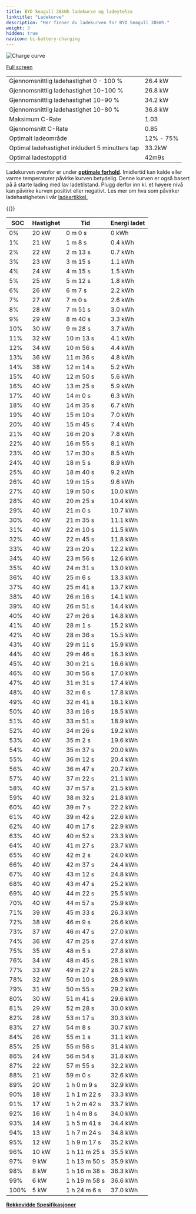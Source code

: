 ```yaml
---
title: BYD Seagull 38kWh ladekurve og ladeytelse
linktitle: "Ladekurve"
description: "Her finner du ladekurven for BYD Seagull 38kWh."
weight: 3
hidden: true
navicon: bi-battery-charging
---
```

<!-- markdownlint-disable MD033 -->
<img src="../chargingcurve.svg" alt="Charge curve" class="img-fluid">

[Full screen](../chargingcurve.svg)


<table class="table table-striped border">
<tbody>
<tr>
<td>Gjennomsnittlig ladehastighet 0 - 100 %</td><td>26.4 kW</td>
</tr>
<tr>
<td>Gjennomsnittlig ladehastighet 10-100 %</td><td>26.8 kW</td>
</tr>
<tr>
<td>Gjennomsnittlig ladehastighet 10-90 %</td><td>34.2 kW</td>
</tr>
<tr>
<td>Gjennomsnittlig ladehastighet 10-80 %</td><td>36.8 kW</td>
</tr>
<tr>
<td>Maksimum C-Rate</td><td>1.03</td>
</tr>
<tr>
<td>Gjennomsnitt C-Rate</td><td>0.85</td>
</tr>
<tr>
<td>Optimalt ladeområde</td><td>12% - 75%</td>
</tr>
<tr>
<td>Optimal ladehastighet inkludert 5 minutters tap</td><td>33.2kW</td>
</tr>
<tr>
<td>Optimal ladestopptid</td><td>42m9s</td>
</tr>
</tbody>
</table>


Ladekurven ovenfor er under **[optimale forhold](../../../../../technology/battery/charging/#temperatur)**. Imidlertid kan kalde eller varme temperaturer påvirke kurven betydelig. Denne kurven er også basert på å starte lading med lav ladetilstand. Plugg derfor inn kl. et høyere nivå kan påvirke kurven positivt eller negativt. Les mer om hva som påvirker ladehastigheten i vår [ladeartikkel.](../../../../../technology/battery/charging/)


{{<evkxdisplayaddarticle />}}
<table class="table table-striped border">
<thead>
<tr><th>SOC</th><th>Hastighet</th><th>Tid</th><th>Energi ladet</th></tr>
</thead>
<tbody>
<tr>
<td>0%</td><td>20 kW</td><td> 0 m 0 s </td><td>0 kWh </td>
</tr>
<tr>
<td>1%</td><td>21 kW</td><td> 1 m 8 s </td><td>0.4 kWh </td>
</tr>
<tr>
<td>2%</td><td>22 kW</td><td> 2 m 13 s </td><td>0.7 kWh </td>
</tr>
<tr>
<td>3%</td><td>23 kW</td><td> 3 m 15 s </td><td>1.1 kWh </td>
</tr>
<tr>
<td>4%</td><td>24 kW</td><td> 4 m 15 s </td><td>1.5 kWh </td>
</tr>
<tr>
<td>5%</td><td>25 kW</td><td> 5 m 12 s </td><td>1.8 kWh </td>
</tr>
<tr>
<td>6%</td><td>26 kW</td><td> 6 m 7 s </td><td>2.2 kWh </td>
</tr>
<tr>
<td>7%</td><td>27 kW</td><td> 7 m 0 s </td><td>2.6 kWh </td>
</tr>
<tr>
<td>8%</td><td>28 kW</td><td> 7 m 51 s </td><td>3.0 kWh </td>
</tr>
<tr>
<td>9%</td><td>29 kW</td><td> 8 m 40 s </td><td>3.3 kWh </td>
</tr>
<tr>
<td>10%</td><td>30 kW</td><td> 9 m 28 s </td><td>3.7 kWh </td>
</tr>
<tr>
<td>11%</td><td>32 kW</td><td> 10 m 13 s </td><td>4.1 kWh </td>
</tr>
<tr>
<td>12%</td><td>34 kW</td><td> 10 m 56 s </td><td>4.4 kWh </td>
</tr>
<tr>
<td>13%</td><td>36 kW</td><td> 11 m 36 s </td><td>4.8 kWh </td>
</tr>
<tr>
<td>14%</td><td>38 kW</td><td> 12 m 14 s </td><td>5.2 kWh </td>
</tr>
<tr>
<td>15%</td><td>40 kW</td><td> 12 m 50 s </td><td>5.6 kWh </td>
</tr>
<tr>
<td>16%</td><td>40 kW</td><td> 13 m 25 s </td><td>5.9 kWh </td>
</tr>
<tr>
<td>17%</td><td>40 kW</td><td> 14 m 0 s </td><td>6.3 kWh </td>
</tr>
<tr>
<td>18%</td><td>40 kW</td><td> 14 m 35 s </td><td>6.7 kWh </td>
</tr>
<tr>
<td>19%</td><td>40 kW</td><td> 15 m 10 s </td><td>7.0 kWh </td>
</tr>
<tr>
<td>20%</td><td>40 kW</td><td> 15 m 45 s </td><td>7.4 kWh </td>
</tr>
<tr>
<td>21%</td><td>40 kW</td><td> 16 m 20 s </td><td>7.8 kWh </td>
</tr>
<tr>
<td>22%</td><td>40 kW</td><td> 16 m 55 s </td><td>8.1 kWh </td>
</tr>
<tr>
<td>23%</td><td>40 kW</td><td> 17 m 30 s </td><td>8.5 kWh </td>
</tr>
<tr>
<td>24%</td><td>40 kW</td><td> 18 m 5 s </td><td>8.9 kWh </td>
</tr>
<tr>
<td>25%</td><td>40 kW</td><td> 18 m 40 s </td><td>9.2 kWh </td>
</tr>
<tr>
<td>26%</td><td>40 kW</td><td> 19 m 15 s </td><td>9.6 kWh </td>
</tr>
<tr>
<td>27%</td><td>40 kW</td><td> 19 m 50 s </td><td>10.0 kWh </td>
</tr>
<tr>
<td>28%</td><td>40 kW</td><td> 20 m 25 s </td><td>10.4 kWh </td>
</tr>
<tr>
<td>29%</td><td>40 kW</td><td> 21 m 0 s </td><td>10.7 kWh </td>
</tr>
<tr>
<td>30%</td><td>40 kW</td><td> 21 m 35 s </td><td>11.1 kWh </td>
</tr>
<tr>
<td>31%</td><td>40 kW</td><td> 22 m 10 s </td><td>11.5 kWh </td>
</tr>
<tr>
<td>32%</td><td>40 kW</td><td> 22 m 45 s </td><td>11.8 kWh </td>
</tr>
<tr>
<td>33%</td><td>40 kW</td><td> 23 m 20 s </td><td>12.2 kWh </td>
</tr>
<tr>
<td>34%</td><td>40 kW</td><td> 23 m 56 s </td><td>12.6 kWh </td>
</tr>
<tr>
<td>35%</td><td>40 kW</td><td> 24 m 31 s </td><td>13.0 kWh </td>
</tr>
<tr>
<td>36%</td><td>40 kW</td><td> 25 m 6 s </td><td>13.3 kWh </td>
</tr>
<tr>
<td>37%</td><td>40 kW</td><td> 25 m 41 s </td><td>13.7 kWh </td>
</tr>
<tr>
<td>38%</td><td>40 kW</td><td> 26 m 16 s </td><td>14.1 kWh </td>
</tr>
<tr>
<td>39%</td><td>40 kW</td><td> 26 m 51 s </td><td>14.4 kWh </td>
</tr>
<tr>
<td>40%</td><td>40 kW</td><td> 27 m 26 s </td><td>14.8 kWh </td>
</tr>
<tr>
<td>41%</td><td>40 kW</td><td> 28 m 1 s </td><td>15.2 kWh </td>
</tr>
<tr>
<td>42%</td><td>40 kW</td><td> 28 m 36 s </td><td>15.5 kWh </td>
</tr>
<tr>
<td>43%</td><td>40 kW</td><td> 29 m 11 s </td><td>15.9 kWh </td>
</tr>
<tr>
<td>44%</td><td>40 kW</td><td> 29 m 46 s </td><td>16.3 kWh </td>
</tr>
<tr>
<td>45%</td><td>40 kW</td><td> 30 m 21 s </td><td>16.6 kWh </td>
</tr>
<tr>
<td>46%</td><td>40 kW</td><td> 30 m 56 s </td><td>17.0 kWh </td>
</tr>
<tr>
<td>47%</td><td>40 kW</td><td> 31 m 31 s </td><td>17.4 kWh </td>
</tr>
<tr>
<td>48%</td><td>40 kW</td><td> 32 m 6 s </td><td>17.8 kWh </td>
</tr>
<tr>
<td>49%</td><td>40 kW</td><td> 32 m 41 s </td><td>18.1 kWh </td>
</tr>
<tr>
<td>50%</td><td>40 kW</td><td> 33 m 16 s </td><td>18.5 kWh </td>
</tr>
<tr>
<td>51%</td><td>40 kW</td><td> 33 m 51 s </td><td>18.9 kWh </td>
</tr>
<tr>
<td>52%</td><td>40 kW</td><td> 34 m 26 s </td><td>19.2 kWh </td>
</tr>
<tr>
<td>53%</td><td>40 kW</td><td> 35 m 2 s </td><td>19.6 kWh </td>
</tr>
<tr>
<td>54%</td><td>40 kW</td><td> 35 m 37 s </td><td>20.0 kWh </td>
</tr>
<tr>
<td>55%</td><td>40 kW</td><td> 36 m 12 s </td><td>20.4 kWh </td>
</tr>
<tr>
<td>56%</td><td>40 kW</td><td> 36 m 47 s </td><td>20.7 kWh </td>
</tr>
<tr>
<td>57%</td><td>40 kW</td><td> 37 m 22 s </td><td>21.1 kWh </td>
</tr>
<tr>
<td>58%</td><td>40 kW</td><td> 37 m 57 s </td><td>21.5 kWh </td>
</tr>
<tr>
<td>59%</td><td>40 kW</td><td> 38 m 32 s </td><td>21.8 kWh </td>
</tr>
<tr>
<td>60%</td><td>40 kW</td><td> 39 m 7 s </td><td>22.2 kWh </td>
</tr>
<tr>
<td>61%</td><td>40 kW</td><td> 39 m 42 s </td><td>22.6 kWh </td>
</tr>
<tr>
<td>62%</td><td>40 kW</td><td> 40 m 17 s </td><td>22.9 kWh </td>
</tr>
<tr>
<td>63%</td><td>40 kW</td><td> 40 m 52 s </td><td>23.3 kWh </td>
</tr>
<tr>
<td>64%</td><td>40 kW</td><td> 41 m 27 s </td><td>23.7 kWh </td>
</tr>
<tr>
<td>65%</td><td>40 kW</td><td> 42 m 2 s </td><td>24.0 kWh </td>
</tr>
<tr>
<td>66%</td><td>40 kW</td><td> 42 m 37 s </td><td>24.4 kWh </td>
</tr>
<tr>
<td>67%</td><td>40 kW</td><td> 43 m 12 s </td><td>24.8 kWh </td>
</tr>
<tr>
<td>68%</td><td>40 kW</td><td> 43 m 47 s </td><td>25.2 kWh </td>
</tr>
<tr>
<td>69%</td><td>40 kW</td><td> 44 m 22 s </td><td>25.5 kWh </td>
</tr>
<tr>
<td>70%</td><td>40 kW</td><td> 44 m 57 s </td><td>25.9 kWh </td>
</tr>
<tr>
<td>71%</td><td>39 kW</td><td> 45 m 33 s </td><td>26.3 kWh </td>
</tr>
<tr>
<td>72%</td><td>38 kW</td><td> 46 m 9 s </td><td>26.6 kWh </td>
</tr>
<tr>
<td>73%</td><td>37 kW</td><td> 46 m 47 s </td><td>27.0 kWh </td>
</tr>
<tr>
<td>74%</td><td>36 kW</td><td> 47 m 25 s </td><td>27.4 kWh </td>
</tr>
<tr>
<td>75%</td><td>35 kW</td><td> 48 m 5 s </td><td>27.8 kWh </td>
</tr>
<tr>
<td>76%</td><td>34 kW</td><td> 48 m 45 s </td><td>28.1 kWh </td>
</tr>
<tr>
<td>77%</td><td>33 kW</td><td> 49 m 27 s </td><td>28.5 kWh </td>
</tr>
<tr>
<td>78%</td><td>32 kW</td><td> 50 m 10 s </td><td>28.9 kWh </td>
</tr>
<tr>
<td>79%</td><td>31 kW</td><td> 50 m 55 s </td><td>29.2 kWh </td>
</tr>
<tr>
<td>80%</td><td>30 kW</td><td> 51 m 41 s </td><td>29.6 kWh </td>
</tr>
<tr>
<td>81%</td><td>29 kW</td><td> 52 m 28 s </td><td>30.0 kWh </td>
</tr>
<tr>
<td>82%</td><td>28 kW</td><td> 53 m 17 s </td><td>30.3 kWh </td>
</tr>
<tr>
<td>83%</td><td>27 kW</td><td> 54 m 8 s </td><td>30.7 kWh </td>
</tr>
<tr>
<td>84%</td><td>26 kW</td><td> 55 m 1 s </td><td>31.1 kWh </td>
</tr>
<tr>
<td>85%</td><td>25 kW</td><td> 55 m 56 s </td><td>31.4 kWh </td>
</tr>
<tr>
<td>86%</td><td>24 kW</td><td> 56 m 54 s </td><td>31.8 kWh </td>
</tr>
<tr>
<td>87%</td><td>22 kW</td><td> 57 m 55 s </td><td>32.2 kWh </td>
</tr>
<tr>
<td>88%</td><td>21 kW</td><td> 59 m 0 s </td><td>32.6 kWh </td>
</tr>
<tr>
<td>89%</td><td>20 kW</td><td>1 h 0 m 9 s </td><td>32.9 kWh </td>
</tr>
<tr>
<td>90%</td><td>18 kW</td><td>1 h 1 m 22 s </td><td>33.3 kWh </td>
</tr>
<tr>
<td>91%</td><td>17 kW</td><td>1 h 2 m 42 s </td><td>33.7 kWh </td>
</tr>
<tr>
<td>92%</td><td>16 kW</td><td>1 h 4 m 8 s </td><td>34.0 kWh </td>
</tr>
<tr>
<td>93%</td><td>14 kW</td><td>1 h 5 m 41 s </td><td>34.4 kWh </td>
</tr>
<tr>
<td>94%</td><td>13 kW</td><td>1 h 7 m 24 s </td><td>34.8 kWh </td>
</tr>
<tr>
<td>95%</td><td>12 kW</td><td>1 h 9 m 17 s </td><td>35.2 kWh </td>
</tr>
<tr>
<td>96%</td><td>10 kW</td><td>1 h 11 m 25 s </td><td>35.5 kWh </td>
</tr>
<tr>
<td>97%</td><td>9 kW</td><td>1 h 13 m 50 s </td><td>35.9 kWh </td>
</tr>
<tr>
<td>98%</td><td>8 kW</td><td>1 h 16 m 38 s </td><td>36.3 kWh </td>
</tr>
<tr>
<td>99%</td><td>6 kW</td><td>1 h 19 m 58 s </td><td>36.6 kWh </td>
</tr>
<tr>
<td>100%</td><td>5 kW</td><td>1 h 24 m 6 s </td><td>37.0 kWh </td>
</tr>
</tbody>
</table>

<div class="mt-3 mb-3">
<a href="../rangeandconsumption/" class="text-decoration-none text-black">
<strong><i class="bi-arrow-left"></i> Rekkevidde </strong>
</a>
<a href="../specifications/" class="text-decoration-none text-black float-end">
<strong>Spesifikasjoner <i class="bi-arrow-right"></i></strong>
</a>
</div>

